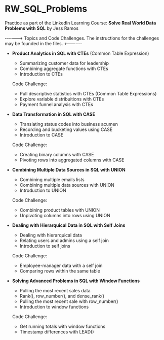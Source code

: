 # RW_SQL_Problems

Practice as part of the LinkedIn Learning Course: **Solve Real World Data Problems with SQL** by Jess Ramos

------>  Topics and Code Challenges. The instructions for the challenges may be founded in the files.  <------


- **Product Analytics in SQL with CTEs** (Common Table Expression)
  -	Summarizing customer data for leadership
  -	Combining aggregate functions with CTEs
  -	Introduction to CTEs
  
  Code Challenge:
  - Pull descriptive statistics with CTEs (Common Table Expressions)
  - Explore variable distribuitions with CTEs
  - Payment funnel analysis with CTEs
  
- **Data Transformation in SQL with CASE**
  -	Translating status codes into business acumen
  -	Recording and bucketing values using CASE
  -	Introduction to CASE
    
  Code Challenge:
  - Creating binary columns with CASE
  - Pivoting rows into aggregated columns with CASE

- **Combining Multiple Data Sources in SQL with UNION**
  -	Combining multiple emails lists
  -	Combining multiple data sources with UNION
  -	Introduction to UNION
    
  Code Challenge:
  - Combining product tables with UNION
  - Unpivoting columns into rows using UNION

- **Dealing with Hierarquical Data in SQL with Self Joins**
  - Dealing with hierarquical data
  - Relating users and admins using a self join
  - Introduction to self joins
    
  Code Challenge:
  -	Employee-manager data with a self join
  -	Comparing rows within the same table

- **Solving Advanced Problems in SQL with Window Functions**
  - Pulling the most recent sales data
  - Rank(), row_number(), and dense_rank()
  - Pulling the most recent sale with row_number()
  - Introduction to window functions
    
  Code Challenge:
  -	Get running totals with window functions
  -	Timestamp differences with LEAD()


